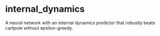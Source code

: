 # internal_dynamics
A neural network with an internal dynamics predictor that robustly beats cartpole without epsilon-greedy.
